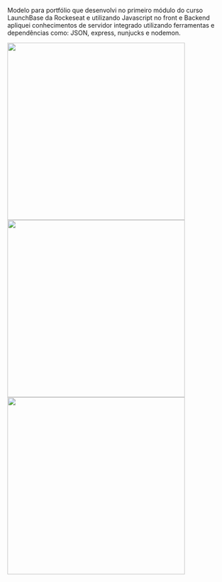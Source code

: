 Modelo para portfólio que desenvolvi no primeiro módulo do curso LaunchBase da Rockeseat e utilizando Javascript no front e Backend apliquei conhecimentos de servidor integrado utilizando ferramentas e dependências como: JSON, express, nunjucks e nodemon. 

<img src="https://user-images.githubusercontent.com/72896088/96210919-5e0ef580-0f49-11eb-9237-29f59322446d.PNG" width = "400" >
<img src="https://user-images.githubusercontent.com/72896088/96194868-b03c2080-0f21-11eb-9115-396fa9f9a9cb.PNG" width = "400"  >
<img src="https://user-images.githubusercontent.com/72896088/96194870-b03c2080-0f21-11eb-9581-6433f30d42dd.PNG" width = "400">